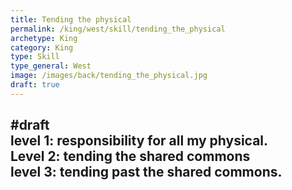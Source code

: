 ```yaml
---
title: Tending the physical
permalink: /king/west/skill/tending_the_physical
archetype: King
category: King
type: Skill
type_general: West
image: /images/back/tending_the_physical.jpg
draft: true
---
```

#draft   
level 1: responsibility for all my physical.   
Level 2: tending the shared commons   
level 3: tending past the shared commons. 
---
